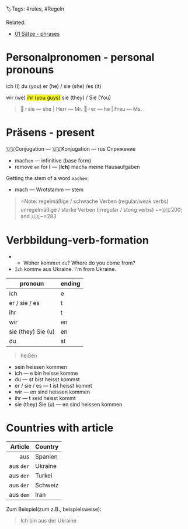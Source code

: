 🏷️Tags: #rules, #Regeln

Related:
- [01 Sätze - phrases](01%20Sätze%20-%20phrases.md)

# Personalpronomen - personal pronouns
ich (I)
du (you)
er (he) / sie (she) /es (it)

wir (we)
<mark class="hltr-yellow">ihr (you guys)</mark> 
sie (they) / Sie (You)

> 👧♀sie — she | Herr — Mr.
> 👦♂er — he | Frau — Ms.

# Präsens - present

🇺🇸Conjugation — 🇩🇪Konjugation — rus Спряжение

- mach`en` — infinitive (base form)
- remove `en` for **I**  — (**Ich**) mach`e` meine Hausaufgaben

Getting the stem of a word `machen`:
- mach — Wrotstamm — stem


> ⭐️Note:
regelmäßige / schwache Verben (regular/weak verbs)
unregelmäßige / starke Verben (irregular / stong verbs) ~=🇩🇪200; and 🇺🇸~=283

# Verbbildung-verb-formation
- - Woher komm`st` `du`? Where do you come from?
- `Ich` komm`e` aus Ukraine. I'm from Ukraine.

| pronoun            | ending |
|--------------------|--------|
| ich                | e      |
| er / sie / es      | t      |
| ihr                | t      |
| wir                | en     |
| sie (they) Sie (u) | en     |
| du                 | st     |

> heißen
- sein       heissen     kommen
- ich —                           e       bin        heisse        komme
- du —                            st      bist        heisst        kommst
- er / sie / es —             t        ist          heisst         kommt
- wir —                           en     sind      heissen      kommen   
- ihr —                            t        seid      heisst         kommt
- sie (they) Sie (u) —    en     sind       heissen     kommen

# Countries with article

|   Article | Country |
|----------:|---------|
|       aus | Spanien |
| aus `der` | Ukraine |
| aus `der` | Turkei  |
| aus `der` | Schweiz |
| aus `dem` | Iran    |

Zum Beispiel(zum z.B., beispielsweise):
> Ich bin aus der Ukraine